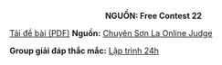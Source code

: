 **<center>NGUỒN: Free Contest 22</center>**

[Tải đề bài (PDF)](/statements/2150/XYZ.pdf)
**Nguồn:** [Chuyên Sơn La Online Judge](http://csloj.ddns.net/)

**Group giải đáp thắc mắc:** [Lập trình 24h](https://www.facebook.com/groups/1386904321519984)